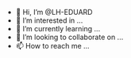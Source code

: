 - 👋 Hi, I’m @LH-EDUARD
- 👀 I’m interested in ...
- 🌱 I’m currently learning ...
- 💞️ I’m looking to collaborate on ...
- 📫 How to reach me ...

<!---
LH-EDUARD/LH-EDUARD is a ✨ special ✨ repository because its `README.md` (this file) appears on your GitHub profile.
You can click the Preview link to take a look at your changes.
--->
